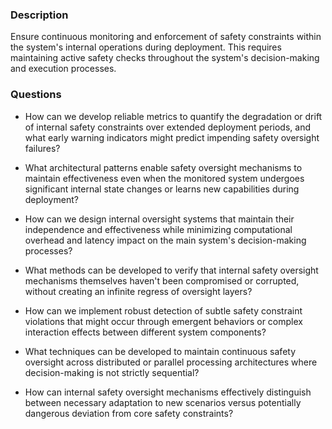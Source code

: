 ### Description

Ensure continuous monitoring and enforcement of safety constraints within the system's internal operations during deployment. This requires maintaining active safety checks throughout the system's decision-making and execution processes.

### Questions

- How can we develop reliable metrics to quantify the degradation or drift of internal safety constraints over extended deployment periods, and what early warning indicators might predict impending safety oversight failures?

- What architectural patterns enable safety oversight mechanisms to maintain effectiveness even when the monitored system undergoes significant internal state changes or learns new capabilities during deployment?

- How can we design internal oversight systems that maintain their independence and effectiveness while minimizing computational overhead and latency impact on the main system's decision-making processes?

- What methods can be developed to verify that internal safety oversight mechanisms themselves haven't been compromised or corrupted, without creating an infinite regress of oversight layers?

- How can we implement robust detection of subtle safety constraint violations that might occur through emergent behaviors or complex interaction effects between different system components?

- What techniques can be developed to maintain continuous safety oversight across distributed or parallel processing architectures where decision-making is not strictly sequential?

- How can internal safety oversight mechanisms effectively distinguish between necessary adaptation to new scenarios versus potentially dangerous deviation from core safety constraints?
